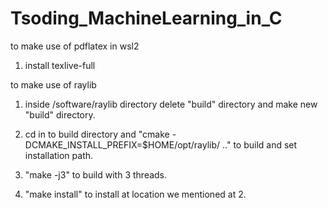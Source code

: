 # Tsoding_MachineLearning_in_C

to make use of pdflatex in wsl2

1. install texlive-full

to make use of raylib

1. inside /software/raylib directory delete "build" directory and make new "build" directory.

2. cd in to build directory and "cmake -DCMAKE_INSTALL_PREFIX=$HOME/opt/raylib/ .." to build and set installation path.

3. "make -j3" to build with 3 threads.

4. "make install" to install at location we mentioned at 2.
